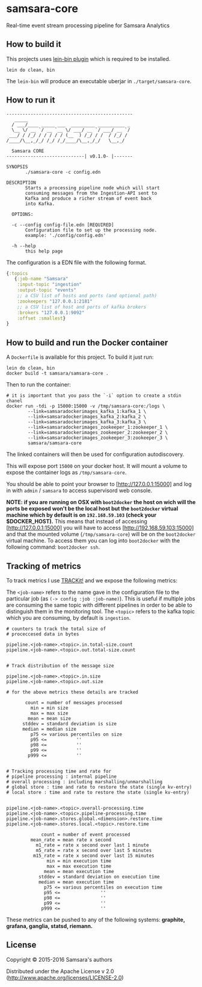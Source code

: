 # samsara-core

Real-time event stream processing pipeline for Samsara Analytics

## How to build it

This projects uses [lein-bin plugin](https://github.com/Raynes/lein-bin) which
is required to be installed.

```
lein do clean, bin
```

The `lein-bin` will produce an executable uberjar in `./target/samsara-core`.

## How to run it

```
-----------------------------------------------
   _____
  / ___/____ _____ ___  _________ __________ _
  \__ \/ __ `/ __ `__ \/ ___/ __ `/ ___/ __ `/
 ___/ / /_/ / / / / / (__  ) /_/ / /  / /_/ /
/____/\__,_/_/ /_/ /_/____/\__,_/_/   \__,_/

  Samsara CORE
-----------------------------| v0.1.0- |-------

SYNOPSIS
       ./samsara-core -c config.edn

DESCRIPTION
       Starts a processing pipeline node which will start
       consuming messages from the Ingestion-API sent to
       Kafka and produce a richer stream of event back
       into Kafka.

  OPTIONS:

  -c --config config-file.edn [REQUIRED]
       Configuration file to set up the processing node.
       example: './config/config.edn'

  -h --help
       this help page

```

The configuration is a EDN file with the following format.

```Clojure
{:topics
   {:job-name "Samsara"
    :input-topic "ingestion"
    :output-topic "events"
    ;; a CSV list of hosts and ports (and optional path)
    :zookeepers "127.0.0.1:2181"
    ;; a CSV list of host and ports of kafka brokers
    :brokers "127.0.0.1:9092"
    :offset :smallest}
}
```

## How to build and run the Docker container

A `Dockerfile` is available for this project. To build it just run:

```
lein do clean, bin
docker build -t samsara/samsara-core .
```
Then to run the container:

```
# it is important that you pass the `-i` option to create a stdin chanel
docker run -tdi -p 15000:15000 -v /tmp/samsara-core:/logs \
        --link=samsaradockerimages_kafka_1:kafka_1 \
        --link=samsaradockerimages_kafka_2:kafka_2 \
        --link=samsaradockerimages_kafka_3:kafka_3 \
        --link=samsaradockerimages_zookeeper_1:zookeeper_1 \
        --link=samsaradockerimages_zookeeper_2:zookeeper_2 \
        --link=samsaradockerimages_zookeeper_3:zookeeper_3 \
        samsara/samsara-core
```

The linked containers will then be used for configuration autodiscovery.

This will expose port `15000` on your docker host. It will mount
a volume to expose the container logs as `/tmp/samsara-core`.

You should be able to point your browser to [http://127.0.0.1:15000]
and log in with `admin` / `samsara` to access supervisord web console.

**NOTE: if you are running on OSX with `boot2docker` the host on wich
will the ports be exposed won't be the local host but the
`boot2docker` virtual machine which by default is on `192.168.59.103`
(check your $DOCKER_HOST).** This means that instead of accessing
[http://127.0.0.1:15000] you will have to access
[http://192.168.59.103:15000] and that the mounted volume
(`/tmp/samsara-core`) will be on the `boot2docker` virtual machine.
To access them you can log into `boot2docker` with the following
command: `boot2docker ssh`.


## Tracking of metrics

To track metrics I use [TRACKit!](https://github.com/samsara/trackit)
and we expose the following metrics:

The `<job-name>` refers to the name gave in the configuration file
to the particular job (as `(-> config :job :job-name)`). This is
useful if multiple jobs are consuming the same topic with different
pipelines in order to be able to distinguish them in the monitoring
tool.
The `<topic>` refers to the kafka topic which you are consuming, by
default is `ingestion`.

```
# counters to track the total size of
# proceccesed data in bytes

pipeline.<job-name>.<topic>.in.total-size.count
pipeline.<job-name>.<topic>.out.total-size.count


# Track distribution of the message size

pipeline.<job-name>.<topic>.in.size
pipeline.<job-name>.<topic>.out.size

# for the above metrics these details are tracked

       count = number of messages processed
         min = min size
         max = max size
        mean = mean size
      stddev = standard deviation is size
      median = median size
         p75 <= various percentiles on size
         p95 <=           ''
         p98 <=           ''
         p99 <=           ''
        p999 <=           ''


# Tracking processing time and rate for
# pipeline processing : internal pipeline
# overall processing : including marshalling/unmarshalling
# global store : time and rate to restore the state (single kv-entry)
# local store : time and rate to restore the state (single kv-entry)


pipeline.<job-name>.<topic>.overall-processing.time
pipeline.<job-name>.<topic>.pipeline-processing.time
pipeline.<job-name>.stores.global.<dimension>.restore.time
pipeline.<job-name>.stores.local.<topic>.restore.time

             count = number of event processed
         mean_rate = mean rate x second
           m1_rate = rate x second over last 1 minute
           m5_rate = rate x second over last 5 minutes
          m15_rate = rate x second over last 15 minutes
               min = min execution time
               max = max execution time
              mean = mean execution time
            stddev = standard deviation on execution time
            median = mean execution time
              p75 <= various percentiles on execution time
              p95 <=               ''
              p98 <=               ''
              p99 <=               ''
             p999 <=               ''

```

These metrics can be pushed to any of the following systems: **graphite, grafana, ganglia, statsd, riemann.**

## License

Copyright © 2015-2016 Samsara's authors

Distributed under the Apache License v 2.0 (http://www.apache.org/licenses/LICENSE-2.0)
